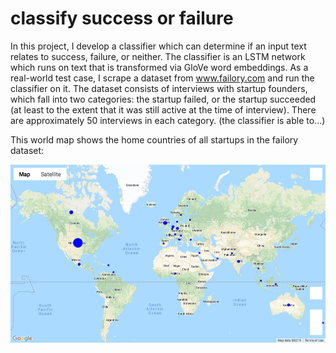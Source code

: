# classify success or failure

In this project, I develop a classifier which can determine if an input text relates to success, failure, or neither. 
The classifier is an LSTM network which runs on text that is transformed via GloVe word embeddings. 
As a real-world test case, I scrape a dataset from www.failory.com and run the classifier on it. The dataset consists of interviews with startup founders, which fall into two categories: the startup failed, or the startup succeeded (at least to the extent that it was still active at the time of interview). There are approximately 50 interviews in each category. (the classifier is able to...)

This world map shows the home countries of all startups in the failory dataset:

![countries](map.png?raw=true "Map of startup home countries")


